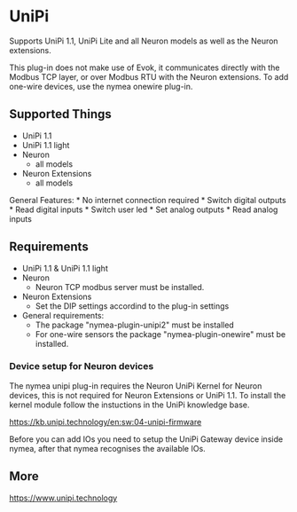 # UniPi

Supports UniPi 1.1, UniPi Lite and all Neuron models as well as the Neuron extensions.

This plug-in does not make use of Evok, it communicates 
directly with the Modbus TCP layer, or over Modbus RTU with the Neuron extensions.
To add one-wire devices, use the nymea onewire plug-in.

## Supported Things

* UniPi 1.1
* UniPi 1.1 light
* Neuron
	* all models
* Neuron Extensions
	* all models

General Features:
	* No internet connection required
	* Switch digital outputs
	* Read digital inputs
	* Switch user led
	* Set analog outputs
	* Read analog inputs

## Requirements

* UniPi 1.1 & UniPi 1.1 light
* Neuron
	* Neuron TCP modbus server must be installed.
* Neuron Extensions
	* Set the DIP settings accordind to the plug-in settings
* General requirements:
	* The package "nymea-plugin-unipi2" must be installed
	* For one-wire sensors the package "nymea-plugin-onewire" must be installed.

### Device setup for Neuron devices

The nymea unipi plug-in requires the Neuron UniPi Kernel for Neuron devices, this is not required for Neuron Extensions or UniPi 1.1. To install the kernel module follow the instuctions in the UniPi knowledge base.

https://kb.unipi.technology/en:sw:04-unipi-firmware

Before you can add IOs you need to setup the UniPi Gateway device inside nymea, after that nymea
recognises the available IOs.

## More

https://www.unipi.technology
